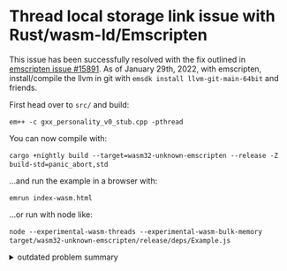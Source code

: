 # Thread local storage link issue with Rust/wasm-ld/Emscripten

This issue has been successfully resolved with the fix outlined in [emscripten issue #15891](https://github.com/emscripten-core/emscripten/issues/15891).  As
of January 29th, 2022, with emscripten, install/compile the llvm in git with
`emsdk install llvm-git-main-64bit` and friends. 

First head over to `src/` and build:

    em++ -c gxx_personality_v0_stub.cpp -pthread

You can now compile with:

    cargo +nightly build --target=wasm32-unknown-emscripten --release -Z build-std=panic_abort,std

...and run the example in a browser with:

    emrun index-wasm.html

...or run with node like:

    node --experimental-wasm-threads --experimental-wasm-bulk-memory target/wasm32-unknown-emscripten/release/deps/Example.js


<details><summary>outdated problem summary</summary>
This repository is a small example to help narrow down the cause of a problem
which occurs when trying to enable threads on a Rust program compiling to the
`wasm32-unknown-emscripten` target.  It compiles, but fails with a `wasm-ld`
linker error. I've extracted the failing `wasm-ld` command that has yields the
error, an placed it in the file [linker_command.sh](./linker_command.sh), which
I've tried to ensure you can use without having to deal with Rust (or even have
Rust installed).  All of the compiled [object files are
included](./target/wasm32-unknown-emscripten/debug/deps/) in this repository.
The [error](./error.txt) can be seen in the snippet below, with additional
information provided by the `--verbose` option.  (Before running the script,
you will have to set a couple of variable at the top of the script to point to
your installation of emsdk and wasm-ld)

    <snip a lot of "Processing" lines>

    lld: -- createOutputSegments
    lld: -- createSyntheticSections
    lld: -- layoutMemory
    lld: mem: global base = 1024
    lld: mem: .tdata          offset=1024     size=72       align=2
    lld: mem: .rodata         offset=1104     size=41484    align=4
    lld: mem: .data           offset=42592    size=348      align=3
    lld: mem: .bss            offset=42944    size=3184     align=4
    lld: mem: __wasm_init_memory_flag offset=46128    size=4        align=4
    lld: mem: static data = 45108
    lld: mem: stack size  = 5242880
    lld: mem: stack base  = 46144
    lld: mem: stack top   = 5289024
    lld: mem: heap base   = 5289024
    lld: mem: total pages = 256
    lld: mem: max pages   = 256
    lld: -- createSyntheticSectionsPostLayout
    lld: -- populateProducers
    lld: -- calculateImports
    lld: -- scanRelocations
    lld: error: /home/greg/rust-examples/tls/target/wasm32-unknown-emscripten/debug/deps/Example.1b0wam0nd5eghoka.rcgu.o: 
        relocation R_WASM_MEMORY_ADDR_TLS_SLEB cannot be used against non-TLS symbol `Example::VAR1::__getit::__KEY::h9fd2473e7b8be3ac`
    
    <snip more errors of the same nature>

    lld: -- finalizeIndirectFunctionTable
    lld: -- populateTargetFeatures
    lld: -- createSyntheticInitFunctions
    lld: -- assignIndexes
    lld: -- calculateInitFunctions

...note the lack of a `.tbss` section reported above, but there is a `.tdata`
and a `.bss` section.  The error message indicates that the symbols in question
are not marked as thread local storage, but when using `wasm-objdump`, it seems
like there are signs that the symbols are a part of thread local storage.  With
the `-x` option (raw output in [dump-x.txt](./other/dump-x.txt) and [dump-x_rustfilt.txt](./other/dump-x_rustfilt.txt)):  

    $ wasm-objdump -x ./target/wasm32-unknown-emscripten/debug/deps/Example.1b0wam0nd5eghoka.rcgu.o | rustfilt

    Data[14]:
    <snip>
     - segment[13] <.tbss.Example::VAR1::__getit::__KEY> memory=0 size=12 - init i32=156
      - 000009c: 0000 0000 0000 0000 0000 0000            ............
    <snip>
    Custom:
     - name: "linking"
      - symbol table [count=52]
    <snip>
       - 37: D <Example::VAR1::__getit::__KEY> segment=13 offset=0 size=12 [ binding=local vis=default ]
    <snip>
      - segment info [count=14]
       - 0: .rodata..L__unnamed_8 p2align=0 [ ]
       - 1: .rodata..L__unnamed_2 p2align=2 [ ]
       - 2: .rodata..L__unnamed_3 p2align=2 [ ]
       - 3: .rodata..L__unnamed_9 p2align=0 [ ]
       - 4: .rodata..L__unnamed_10 p2align=0 [ ]
       - 5: .rodata..L__unnamed_4 p2align=2 [ ]
       - 6: .rodata..L__unnamed_1 p2align=2 [ ]
       - 7: .rodata..L__unnamed_11 p2align=0 [ ]
       - 8: .rodata..L__unnamed_5 p2align=2 [ ]
       - 9: .rodata..L__unnamed_12 p2align=0 [ ]
       - 10: .rodata..L__unnamed_6 p2align=2 [ ]
       - 11: .rodata..L__unnamed_13 p2align=0 [ ]
       - 12: .rodata..L__unnamed_7 p2align=2 [ ]
       - 13: .tbss.Example::VAR1::__getit::__KEY p2align=2 [ TLS ]
    Custom:
     - name: "reloc.CODE"
      - relocations for section: 5 (Code) [70]
    <snip>
       - R_WASM_MEMORY_ADDR_TLS_SLEB offset=0x000816(file=0x000e9a) symbol=37 <Example::VAR1::__getit::__KEY>
    <snip>

     - name: "reloc..debug_info"
      - relocations for section: 8 (.debug_info) [242]
     <snip>
       - R_WASM_MEMORY_ADDR_I32 offset=0x000043(file=0x003910) symbol=37 <Example::VAR1::__getit::__KEY>

...you will notice segment 13 has .tbss mentioned and with `wasm-objdump -d -r` ([dump-d.txt](./other/dump-d.txt) and [dump-d_rustfilt.txt](./other/dump-d_rustfilt.txt)):

    $ wasm-objdump -d -r ./target/wasm32-unknown-emscripten/debug/deps/Example.1b0wam0nd5eghoka.rcgu.o | rustfilt

    <snip>
    000e99: 41 9c 81 80 80 00          | i32.const 156
              000e9a: R_WASM_MEMORY_ADDR_TLS_SLEB 37 <Example::VAR1::__getit::__KEY>
    000e9f: 21 00                      | local.set 0
    000ea1: 23 81 80 80 80 00          | global.get 1 <env.__tls_base>
              000ea2: R_WASM_GLOBAL_INDEX_LEB 18 <env.__tls_base>

(where the files ending in [rustfilt](https://github.com/luser/rustfilt) have
been passed through the rust name demangler).

The `wasm-ld` error message comes from `scanRelocations` function in [Relocations.cpp](https://github.com/llvm/llvm-project/blob/304d30bc594bf99bba9ee780007ac78755a9ff7a/lld/wasm/Relocations.cpp#L120-L123) at line #120.  
![](images/sym_isTLS.jpg)

That function uses the [isTLS()](https://github.com/llvm/llvm-project/blob/2899e8de67aae052e6c93b95a2fd152c86e0aefc/lld/wasm/Symbols.cpp#L213) method, which uses `WASM_SYMBOL_TLS`. There
are only a select few places where that flag appears:

    /emsdk/llvm/git/src$ find . -type f \( -name "*.h" -o -name "*.cpp" \) -exec grep -H  WASM_SYMBOL_TLS {} \;
      ./lld/wasm/Symbols.cpp:bool Symbol::isTLS() const { return flags & WASM_SYMBOL_TLS; }
      ./lld/wasm/InputFiles.cpp:      flags |= WASM_SYMBOL_TLS;
      ./llvm/include/llvm/BinaryFormat/Wasm.h:const unsigned WASM_SYMBOL_TLS = 0x100;
      ./llvm/include/llvm/MC/MCSymbolWasm.h:  bool isTLS() const { return getFlags() & wasm::WASM_SYMBOL_TLS; }
      ./llvm/include/llvm/MC/MCSymbolWasm.h:    modifyFlags(wasm::WASM_SYMBOL_TLS, wasm::WASM_SYMBOL_TLS);
      ./llvm/lib/MC/WasmObjectWriter.cpp:      Flags |= wasm::WASM_SYMBOL_TLS;

...the one from
[InputFiles.cpp](https://github.com/llvm/llvm-project/blob/main/lld/wasm/InputFiles.cpp)
is part of the
[ObjFile::createDefined](https://github.com/llvm/llvm-project/blob/1eb5b6e85045d22720f177a02aaf7097930e4b4f/lld/wasm/InputFiles.cpp#L581-L587)
method which has the following:

```C
      case WASM_SYMBOL_TYPE_DATA: {
        InputChunk *seg = segments[sym.Info.DataRef.Segment];
        auto offset = sym.Info.DataRef.Offset;
        auto size = sym.Info.DataRef.Size;
        if (seg->implicitTLS) {
          flags |= WASM_SYMBOL_TLS;
    }
```
...and when you look at where `seg->implicitTLS` gets [set](https://github.com/llvm/llvm-project/blob/1eb5b6e85045d22720f177a02aaf7097930e4b4f/lld/wasm/InputFiles.cpp#L478-L485):

```C
    // Older object files did not include WASM_SEG_FLAG_TLS and instead
    // relied on the naming convention.  To maintain compat with such objects
    // we still imply the TLS flag based on the name of the segment.
    if (!seg->isTLS() &&
        (seg->name.startswith(".tdata") || seg->name.startswith(".tbss"))) {
      seg->flags |= WASM_SEG_FLAG_TLS;
      seg->implicitTLS = true;
    }
```

...but when stepping through the code with the debugger, I see that
`seg->isTLS()` appears to be [true for the
segment](./images/seg.isTLS_after.jpg) that the
`Example::VAR1::__getit::__KEY::h9fd2473e7b8be3ac` symbol is in, so it doesn't
set the implicitTLS flag, and thus presumably wouldn't set the `flags |=
WASM_SYMBOL_TLS;` and therefore isTLS() wouldn't ever be true on the symbol
itself, and you always would get the linker error in Relocations.cpp.  The
"flags" for that symbol are 2 as can be seen from the screenshot above.  But
the "always failing" assumption must be false, since Emscripten can work with
thread local data, as shown by this [C program](/src/c_example), which does
essentially the same thing as the Rust program, and uses both `.tdata` and
`.tbss` sections without issue (see the [example
assembly](/src/c_example/example.s) below) (build by using `make wasm` in that
directory (and see the other targets)).

        .type	variable1,@object               # @variable1
        .section	.tdata.variable1,"T",@
        .globl	variable1
        .p2align	2
    variable1:
        .int32	1                               # 0x1
        .size	variable1, 4

        .type	variable2,@object               # @variable2
        .section	.tbss.variable2,"T",@
        .globl	variable2
        .p2align	2
    variable2:
        .int32	0                               # 0x0
        .size	variable2, 4

...*and* the fact that there are other symbols that are marked as
"R_WASM_MEMORY_ADDR_TLS_SLEB" in the rust originated object file, but that
don't report linking problems.  From the '-x' wasm-objdump file:

       - 17: D <__THREW__> [ undefined binding=global vis=default ]
       <snip>
        Custom:
         - name: "reloc.CODE"
          - relocations for section: 5 (Code) [70]
           - R_WASM_MEMORY_ADDR_TLS_SLEB offset=0x0006c5(file=0x000d49) symbol=17 <__THREW__>

I thought it might be related to the [this
issue](https://github.com/emscripten-core/emscripten/pull/14982#issuecomment-909735685)
which sounds like there was a problem because the debug symbols weren't part of
the thread local storage, but the same link error occurs when building without
debugging symbols. (The object files for the `--release` build are [here](/target/wasm32-unknown-emscripten/release/deps/) as
well). 

Anyone have thoughts on a good place to start diving into this issue more?
Would it be more productive to try and determine why the --verbose output of
wasm-ld doesn't have the .tbss section listed?  If there is another more
appropriate place to ask about this issue, please let me know.  It seems like
it may be sort of a cross-cutting issue.

I did find the following comment interesting in [rustc_codegen_llvm/src/consts.rs](https://github.com/rust-lang/rust/blob/66f64a441a05cee8d5d701477b43ed851f778f3a/compiler/rustc_codegen_llvm/src/consts.rs#L285-L290)

```Rust
        // Thread-local statics in some other crate need to *always* be linked
        // against in a thread-local fashion, so we need to be sure to apply the
        // thread-local attribute locally if it was present remotely. If we
        // don't do this then linker errors can be generated where the linker
        // complains that one object files has a thread local version of the
        // symbol and another one doesn't.
        if fn_attrs.flags.contains(CodegenFnAttrFlags::THREAD_LOCAL) {
            llvm::set_thread_local_mode(g, self.tls_model);
        }
```
...only because it mentions thread local storage and link errors, so that might just be a red herring. 

The versions of the various programs:

    $ wasm-ld --version
    LLD 14.0.0

    $ wasm-objdump --version
    1.0.25

    $ emcc -v
    emcc (Emscripten gcc/clang-like replacement + linker emulating GNU ld) 3.1.1-git (f8b200a67ebaae3cfdf26600d05a5ab90f14557b)
    clang version 14.0.0 (https://github.com/llvm/llvm-project.git eec312ee7f97638508679169cbf4b5183d0b1112)
    Target: wasm32-unknown-emscripten
    Thread model: posix
    InstalledDir: /home/greg/Extras/emsdk/llvm/git/build_main_64/bin

    $ rustc +nightly --version
    rustc 1.59.0-nightly (efec54529 2021-12-04)

...although I've tried with earlier emscripten 2.0.34 and 3.0.0, along with earlier versions of rust.

To generate the object files from the rust source, compile the stub:

    cd src
    em++ -c gxx_personality_v0_stub.cpp -pthread

...and then invoke the command:

    cargo +nightly build --target=wasm32-unknown-emscripten -Z build-std=panic_abort,std

(If anyone is interested stepping through wasm-ld, there is also a vscode
[launch configuration file](./other/launch.json) in the repository that will
help with setting the arguments to lld, but you'll need to edit it to reflect
the location the object files on your computer.)
</details>
